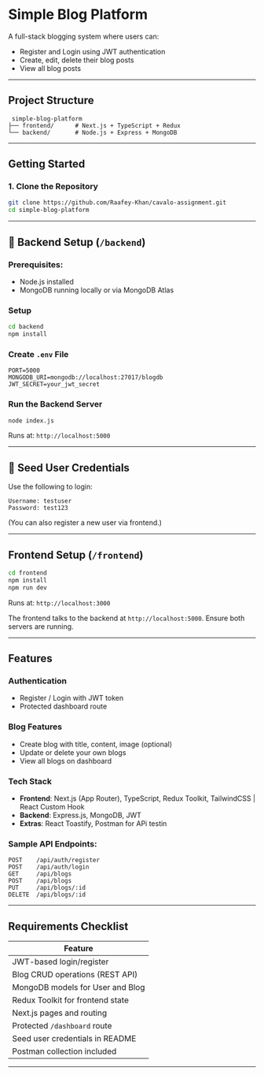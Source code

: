 
#  Simple Blog Platform

A full-stack blogging system where users can:
- Register and Login using JWT authentication
- Create, edit, delete their blog posts
- View all blog posts

---

##  Project Structure

```
 simple-blog-platform
├── frontend/      # Next.js + TypeScript + Redux
└── backend/       # Node.js + Express + MongoDB
```

---

##  Getting Started

### 1. Clone the Repository

```bash
git clone https://github.com/Raafey-Khan/cavalo-assignment.git
cd simple-blog-platform
```

---

## 🧩 Backend Setup (`/backend`)

### Prerequisites:
- Node.js installed
- MongoDB running locally or via MongoDB Atlas

### Setup

```bash
cd backend
npm install
```

### Create `.env` File

```
PORT=5000
MONGODB_URI=mongodb://localhost:27017/blogdb
JWT_SECRET=your_jwt_secret
```

### Run the Backend Server

```bash
node index.js
```

Runs at: `http://localhost:5000`

---

## 🔐 Seed User Credentials

Use the following to login:

```
Username: testuser
Password: test123
```

(You can also register a new user via frontend.)

---

##  Frontend Setup (`/frontend`)

```bash
cd frontend
npm install
npm run dev
```

Runs at: `http://localhost:3000`

The frontend talks to the backend at `http://localhost:5000`. Ensure both servers are running.

---

##  Features

###  Authentication
- Register / Login with JWT token
- Protected dashboard route

###  Blog Features
- Create blog with title, content, image (optional)
- Update or delete your own blogs
- View all blogs on dashboard

### Tech Stack
- **Frontend**: Next.js (App Router), TypeScript, Redux Toolkit, TailwindCSS | React Custom Hook
- **Backend**: Express.js, MongoDB, JWT
- **Extras**: React Toastify, Postman for APi testin


### Sample API Endpoints:
```
POST    /api/auth/register
POST    /api/auth/login
GET     /api/blogs
POST    /api/blogs
PUT     /api/blogs/:id
DELETE  /api/blogs/:id
```

---

##  Requirements Checklist

| Feature                                | 
|----------------------------------------|
| JWT-based login/register               |    
| Blog CRUD operations (REST API)        |     
| MongoDB models for User and Blog       |     
| Redux Toolkit for frontend state       |    
| Next.js pages and routing              |    
| Protected `/dashboard` route           |    
| Seed user credentials in README        |    
| Postman collection included            |    

---



